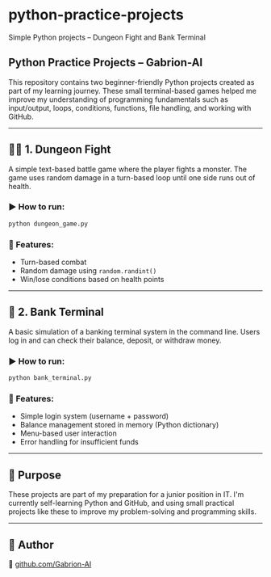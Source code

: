 # python-practice-projects
Simple Python projects – Dungeon Fight and Bank Terminal

## Python Practice Projects – Gabrion-AI

This repository contains two beginner-friendly Python projects created as part of my learning journey. These small terminal-based games helped me improve my understanding of programming fundamentals such as input/output, loops, conditions, functions, file handling, and working with GitHub.

---

## 🧙‍♂️ 1. Dungeon Fight

A simple text-based battle game where the player fights a monster. The game uses random damage in a turn-based loop until one side runs out of health.

### ▶️ How to run:
```bash
python dungeon_game.py
```

### 🔧 Features:
- Turn-based combat
- Random damage using `random.randint()`
- Win/lose conditions based on health points

---

## 🏦 2. Bank Terminal

A basic simulation of a banking terminal system in the command line. Users log in and can check their balance, deposit, or withdraw money.

### ▶️ How to run:
```bash
python bank_terminal.py
```

### 🔧 Features:
- Simple login system (username + password)
- Balance management stored in memory (Python dictionary)
- Menu-based user interaction
- Error handling for insufficient funds

---

## 📌 Purpose

These projects are part of my preparation for a junior position in IT. I'm currently self-learning Python and GitHub, and using small practical projects like these to improve my problem-solving and programming skills.

---

## 👤 Author

🔗 [github.com/Gabrion-AI](https://github.com/Gabrion-AI)
